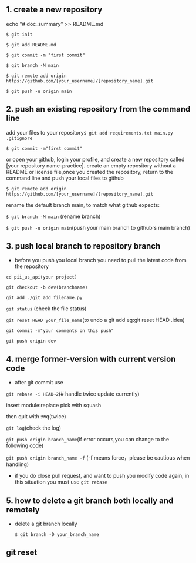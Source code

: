 ## 1. create a new repository
echo "# doc_summary" >> README.md

`$ git init`

`$ git add README.md`

`$ git commit -m "first commit"`

`$ git branch -M main`

`$ git remote add origin https://github.com/[your_username]/[repository_name].git` 

`$ git push -u origin main`

## 2. push an existing repository from the command line

add your files to your repository`$ git add requirements.txt main.py .gitignore`

`$ git commit -m"first commit"`

or open your github, login your profile, and create a new repository called [your repository name-practice]. create an empty repository without a README or license file,once you created the repository, return to the command line and push your local files to github

`$ git remote add origin https://github.com/[your_username]/[repository_name].git `

rename the default branch main, to match what github expects: 

`$ git branch -M main` (rename branch)

`$ git push -u origin main`(push your main branch to github`s main branch) 

## 3. push local branch to repository branch

- before you push you local branch you need to pull the latest code from the repository 

`cd pii_us_api(your project)` 

`git checkout -b dev(branchname) ` 

`git add ./git add filename.py` 

`git status` (check the file status) 

`git reset HEAD your_file_name`(to undo a git add eg:git reset HEAD .idea) 

`git commit -m"your comments on this push"` 

`git push origin dev`

## 4. merge former-version with current version code

- after git commit use 

`git rebase -i HEAD~2`(# handle twice update currently)

  insert module:replace pick with squash

  then quit with :wq(twice)

`git log`(check the log)

`git push origin branch_name`(if error occurs,you can change to the following code)

`git push origin branch_name -f` (-f means force，please be cautious when handling)
  
- if you do close pull request, and want to push you modify code again, in this situation you must use `git rebase`

## 5. how to delete a git branch both locally and remotely

- delete a git branch locally

  `$ git branch -D your_branch_name`


## git reset



  

